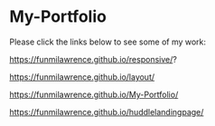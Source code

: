 # My-Portfolio

Please click the links below to see some of my work:

https://funmilawrence.github.io/responsive/?

https://funmilawrence.github.io/layout/

https://funmilawrence.github.io/My-Portfolio/


https://funmilawrence.github.io/huddlelandingpage/





